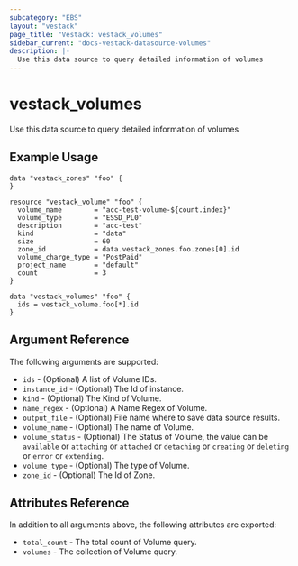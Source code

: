 ```yaml
---
subcategory: "EBS"
layout: "vestack"
page_title: "Vestack: vestack_volumes"
sidebar_current: "docs-vestack-datasource-volumes"
description: |-
  Use this data source to query detailed information of volumes
---
```

# vestack_volumes
Use this data source to query detailed information of volumes
## Example Usage
```hcl
data "vestack_zones" "foo" {
}

resource "vestack_volume" "foo" {
  volume_name        = "acc-test-volume-${count.index}"
  volume_type        = "ESSD_PL0"
  description        = "acc-test"
  kind               = "data"
  size               = 60
  zone_id            = data.vestack_zones.foo.zones[0].id
  volume_charge_type = "PostPaid"
  project_name       = "default"
  count              = 3
}

data "vestack_volumes" "foo" {
  ids = vestack_volume.foo[*].id
}
```
## Argument Reference
The following arguments are supported:
* `ids` - (Optional) A list of Volume IDs.
* `instance_id` - (Optional) The Id of instance.
* `kind` - (Optional) The Kind of Volume.
* `name_regex` - (Optional) A Name Regex of Volume.
* `output_file` - (Optional) File name where to save data source results.
* `volume_name` - (Optional) The name of Volume.
* `volume_status` - (Optional) The Status of Volume, the value can be `available` or `attaching` or `attached` or `detaching` or `creating` or `deleting` or `error` or `extending`.
* `volume_type` - (Optional) The type of Volume.
* `zone_id` - (Optional) The Id of Zone.

## Attributes Reference
In addition to all arguments above, the following attributes are exported:
* `total_count` - The total count of Volume query.
* `volumes` - The collection of Volume query.


